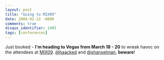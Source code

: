 ```yaml
---
layout: post
title: "Going to MIX09"
date: 2009-02-12 -0800
comments: true
disqus_identifier: 1495
tags: [conferences]
---
```

Just booked - **I'm heading to Vegas from March 18 - 20** to wreak havoc
on the attendees at [MIX09](http://2009.visitmix.com/).
[@haacked](http://twitter.com/haacked) and
[@shanselman](http://twitter.com/shanselman), **beware**!

